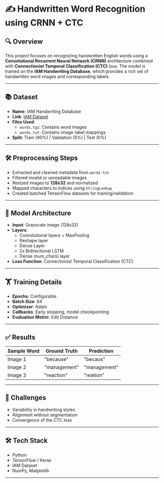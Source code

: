 
# ✍️ Handwritten Word Recognition using CRNN + CTC

## 🔍 Overview
This project focuses on recognizing handwritten English words using a **Convolutional Recurrent Neural Network (CRNN)** architecture combined with **Connectionist Temporal Classification (CTC)** loss. The model is trained on the **IAM Handwriting Database**, which provides a rich set of handwritten word images and corresponding labels.

---

## 📚 Dataset
- **Name**: IAM Handwriting Database
- **Link**: [IAM Dataset](https://fki.tic.heia-fr.ch/databases/iam-handwriting-database)
- **Files Used**:
  - `words.tgz`: Contains word images
  - `words.txt`: Contains image-label mappings
- **Split**: Train (90%) | Validation (5%) | Test (5%)

---

## 🛠️ Preprocessing Steps
- Extracted and cleaned metadata from `words.txt`
- Filtered invalid or unreadable images
- Resized images to **128x32** and normalized
- Mapped characters to indices using `StringLookup`
- Created batched TensorFlow datasets for training/validation

---

## 🧠 Model Architecture
- **Input**: Grayscale image (128x32)
- **Layers**:
  - Convolutional layers + MaxPooling
  - Reshape layer
  - Dense Layer
  - 2x Bidirectional LSTM
  - Dense (num_chars) layer
- **Loss Function**: Connectionist Temporal Classification (CTC)

---

## 🏋️ Training Details
- **Epochs**: Configurable
- **Batch Size**: 64
- **Optimizer**: Adam
- **Callbacks**: Early stopping, model checkpointing
- **Evaluation Metric**: Edit Distance

---

## ✅ Results
| Sample Word | Ground Truth | Prediction |
|-------------|---------------|------------|
| Image 1     | "because"     | "becaus"   |
| Image 2     | "management"  | "management"|
| Image 3     | "reaction"    | "reation"  |

---

## 🎯 Challenges
- Variability in handwriting styles
- Alignment without segmentation
- Convergence of the CTC loss


---

## 🛠️ Tech Stack
- Python
- TensorFlow / Keras
- IAM Dataset
- NumPy, Matplotlib

---

